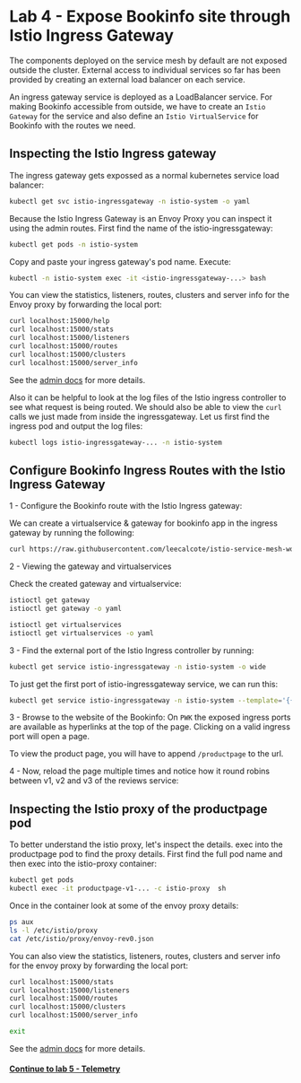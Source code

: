 # Lab 4 - Expose Bookinfo site through Istio Ingress Gateway

The components deployed on the service mesh by default are not exposed outside the cluster. External access to individual services so far has been provided by creating an external load balancer on each service.

An ingress gateway service is deployed as a LoadBalancer service. For making Bookinfo accessible from outside, we have to create an `Istio Gateway` for the service and also define an `Istio VirtualService` for Bookinfo with the routes we need.

## Inspecting the Istio Ingress gateway

The ingress gateway gets expossed as a normal kubernetes service load balancer:
```sh
kubectl get svc istio-ingressgateway -n istio-system -o yaml
```

Because the Istio Ingress Gateway is an Envoy Proxy you can inspect it using the admin routes.  First find the name of the istio-ingressgateway:

```sh
kubectl get pods -n istio-system
```
Copy and paste your ingress gateway's pod name. Execute:
```sh
kubectl -n istio-system exec -it <istio-ingressgateway-...> bash
```

You can view the statistics, listeners, routes, clusters and server info for the Envoy proxy by forwarding the local port:

```sh
curl localhost:15000/help
curl localhost:15000/stats
curl localhost:15000/listeners
curl localhost:15000/routes
curl localhost:15000/clusters
curl localhost:15000/server_info
```

See the [admin docs](https://www.envoyproxy.io/docs/envoy/latest/operations/admin) for more details.

Also it can be helpful to look at the log files of the Istio ingress controller to see what request is being routed. We should also be able to view the `curl` calls we just made from inside the ingressgateway. Let us first find the ingress pod and output the log files:


```sh
kubectl logs istio-ingressgateway-... -n istio-system
```

## Configure Bookinfo Ingress Routes with the Istio Ingress Gateway


1 - Configure the Bookinfo route with the Istio Ingress gateway:

We can create a virtualservice & gateway for bookinfo app in the ingress gateway by running the following:

```sh
curl https://raw.githubusercontent.com/leecalcote/istio-service-mesh-workshop/master/deployment_files/istio-0.8.0/bookinfo-gateway.yaml | istioctl create -f - 
```

2 - Viewing the gateway and virtualservices

Check the created gateway and virtualservice:
```sh
istioctl get gateway
istioctl get gateway -o yaml

istioctl get virtualservices
istioctl get virtualservices -o yaml
```

3 - Find the external port of the Istio Ingress controller by running:

```sh
kubectl get service istio-ingressgateway -n istio-system -o wide
```

To just get the first port of istio-ingressgateway service, we can run this:
```sh
kubectl get service istio-ingressgateway -n istio-system --template='{{(index .spec.ports 0).nodePort}}'
```

3 - Browse to the website of the Bookinfo: On `PWK` the exposed ingress ports are available as hyperlinks at the top of the page. Clicking on a valid ingress port will open a page.

To view the product page, you will have to append
`/productpage` to the url.


4 - Now, reload the page multiple times and notice how it round robins between v1, v2 and v3 of the reviews service:


## Inspecting the Istio proxy of the productpage pod

To better understand the istio proxy, let's inspect the details.  exec into the productpage pod to find the proxy details.  First find the full pod name and then exec into the istio-proxy container:

```sh
kubectl get pods
kubectl exec -it productpage-v1-... -c istio-proxy  sh
```

Once in the container look at some of the envoy proxy details:

```sh
ps aux
ls -l /etc/istio/proxy
cat /etc/istio/proxy/envoy-rev0.json
```

You can also view the statistics, listeners, routes, clusters and server info for the envoy proxy by forwarding the local port:

```sh
curl localhost:15000/stats
curl localhost:15000/listeners
curl localhost:15000/routes
curl localhost:15000/clusters
curl localhost:15000/server_info

exit
```

See the [admin docs](https://www.envoyproxy.io/docs/envoy/v1.5.0/operations/admin) for more details.

#### [Continue to lab 5 - Telemetry](../lab-5/README.md)
